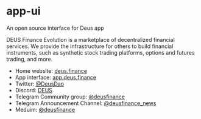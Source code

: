 # app-ui
An open source interface for Deus app


DEUS Finance Evolution is a marketplace of decentralized financial services. We provide the infrastructure for others to build financial instruments, such as synthetic stock trading platforms, options and futures trading, and more.



- Home website: [deus.finance](http://deus.finance/)
- App interface: [app.deus.finance](https://app.deus.finance/stable/mint/)
- Twitter: [@DeusDao](https://twitter.com/DeusDao)
- Discord: [DEUS](https://discord.gg/xTTaBBAMgG)
- Telegram Community group: [@deusfinance](https://t.me/deusfinance)
- Telegram Announcement Channel: [@deusfinance_news](https://t.me/deusfinance_news)
- Meduim: [@deusfinance](https://medium.com/@deusfinance)


